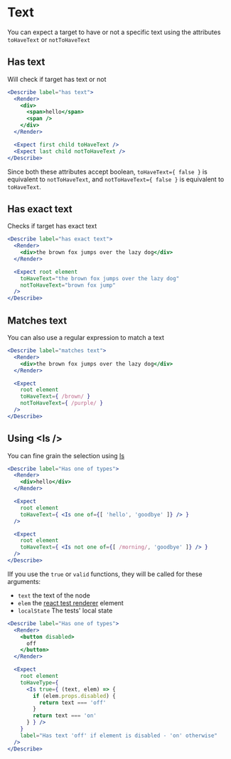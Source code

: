 Text
===

You can expect a target to have or not a specific text using the attributes `toHaveText` or `notToHaveText`

## Has text

Will check if target has text or not

```jsx
<Describe label="has text">
  <Render>
    <div>
      <span>hello</span>
      <span />
    </div>
  </Render>

  <Expect first child toHaveText />
  <Expect last child notToHaveText />
</Describe>
```

Since both these attributes accept boolean, `toHaveText={ false }` is equivalent to `notToHaveText`, and `notToHaveText={ false }` is equivalent to `toHaveText`.

## Has exact text

Checks if target has exact text

```jsx
<Describe label="has exact text">
  <Render>
    <div>the brown fox jumps over the lazy dog</div>
  </Render>

  <Expect root element
    toHaveText="the brown fox jumps over the lazy dog"
    notToHaveText="brown fox jump"
  />
</Describe>
```

## Matches text

You can also use a regular expression to match a text

```jsx
<Describe label="matches text">
  <Render>
    <div>the brown fox jumps over the lazy dog</div>
  </Render>

  <Expect
    root element
    toHaveText={ /brown/ }
    notToHaveText={ /purple/ }
  />
</Describe>
```

## Using &lt;Is />

You can fine grain the selection using [Is](components/Is)

```jsx
<Describe label="Has one of types">
  <Render>
    <div>hello</div>
  </Render>

  <Expect
    root element
    toHaveText={ <Is one of={[ 'hello', 'goodbye' ]} /> }
  />

  <Expect
    root element
    toHaveText={ <Is not one of={[ /morning/, 'goodbye' ]} /> }
  />
</Describe>
```

IIf you use the `true` or `valid` functions, they will be called for these arguments:

- `text` the text of the node
- `elem` the [react test renderer](https://reactjs.org/docs/test-renderer.html) element
- `localState` The tests' local state

```jsx
<Describe label="Has one of types">
  <Render>
    <button disabled>
      off
    </button>
  </Render>

  <Expect
    root element
    toHaveType={
      <Is true={ (text, elem) => {
        if (elem.props.disabled) {
          return text === 'off'
        }
        return text === 'on'
      } } />
    }
    label="Has text 'off' if element is disabled - 'on' otherwise"
  />
</Describe>
```
